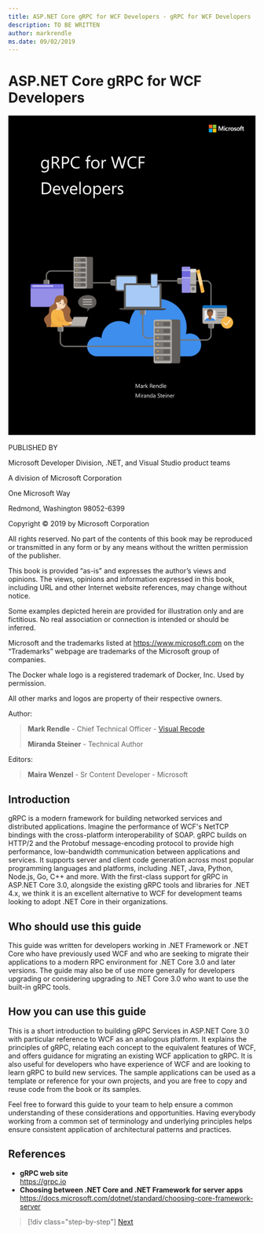 ```yaml
---
title: ASP.NET Core gRPC for WCF Developers - gRPC for WCF Developers
description: TO BE WRITTEN
author: markrendle
ms.date: 09/02/2019
---
```


# ASP.NET Core gRPC for WCF Developers

![cover image](./media/cover.png)

PUBLISHED BY

Microsoft Developer Division, .NET, and Visual Studio product teams

A division of Microsoft Corporation

One Microsoft Way

Redmond, Washington 98052-6399

Copyright © 2019 by Microsoft Corporation

All rights reserved. No part of the contents of this book may be reproduced or transmitted in any form or by any means without the written permission of the publisher.

This book is provided “as-is” and expresses the author’s views and opinions. The views, opinions and information expressed in this book, including URL and other Internet website references, may change without notice.

Some examples depicted herein are provided for illustration only and are fictitious. No real association or connection is intended or should be inferred.

Microsoft and the trademarks listed at https://www.microsoft.com on the “Trademarks” webpage are trademarks of the Microsoft group of companies.

The Docker whale logo is a registered trademark of Docker, Inc. Used by permission.

All other marks and logos are property of their respective owners.

Author:

> **Mark Rendle** - Chief Technical Officer - [Visual Recode](https://visualrecode.com)
>
> **Miranda Steiner** - Technical Author

Editors:

> **Maira Wenzel** - Sr Content Developer - Microsoft

## Introduction

gRPC is a modern framework for building networked services and distributed applications. Imagine the performance of WCF's NetTCP bindings with the cross-platform interoperability of SOAP. gRPC builds on HTTP/2 and the Protobuf message-encoding protocol to provide high performance, low-bandwidth communication between applications and services. It supports server and client code generation across most popular programming languages and platforms, including .NET, Java, Python, Node.js, Go, C++ and more. With the first-class support for gRPC in ASP.NET Core 3.0, alongside the existing gRPC tools and libraries for .NET 4.x, we think it is an excellent alternative to WCF for development teams looking to adopt .NET Core in their organizations.

## Who should use this guide

This guide was written for developers working in .NET Framework or .NET Core who have previously used WCF and who are seeking to migrate their applications to a modern RPC environment for .NET Core 3.0 and later versions. The guide may also be of use more generally for developers upgrading or considering upgrading to .NET Core 3.0 who want to use the built-in gRPC tools.

## How you can use this guide

This is a short introduction to building gRPC Services in ASP.NET Core 3.0 with particular reference to WCF as an analogous platform. It explains the principles of gRPC, relating each concept to the equivalent features of WCF, and offers guidance for migrating an existing WCF application to gRPC. It is also useful for developers who have experience of WCF and are looking to learn gRPC to build new services. The sample applications can be used as a template or reference for your own projects, and you are free to copy and reuse code from the book or its samples.

Feel free to forward this guide to your team to help ensure a common understanding of these considerations and opportunities. Having everybody working from a common set of terminology and underlying principles helps ensure consistent application of architectural patterns and practices.

## References

- **gRPC web site**  
  <https://grpc.io>
- **Choosing between .NET Core and .NET Framework for server apps**  
  <https://docs.microsoft.com/dotnet/standard/choosing-core-framework-server>

>[!div class="step-by-step"]
>[Next](introduction.md)
